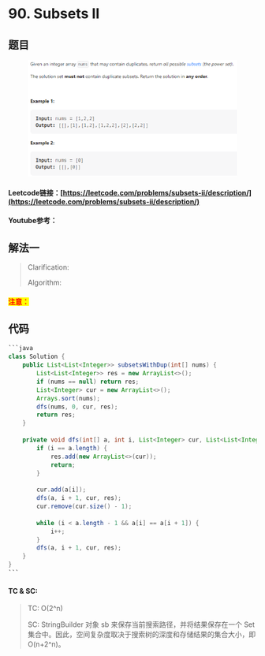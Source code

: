 # 90. Subsets II

## 题目

<figure><img src="../../.gitbook/assets/image (2) (5).png" alt=""><figcaption></figcaption></figure>

#### Leetcode链接：[https://leetcode.com/problems/subsets-ii/description/](https://leetcode.com/problems/subsets-ii/description/)

#### Youtube参考：

## 解法一

> Clarification:&#x20;
>
> Algorithm:&#x20;

#### <mark style="color:red;">注意：</mark>

## 代码

````java
```java
class Solution {
    public List<List<Integer>> subsetsWithDup(int[] nums) {
        List<List<Integer>> res = new ArrayList<>();
        if (nums == null) return res;
        List<Integer> cur = new ArrayList<>();
        Arrays.sort(nums);
        dfs(nums, 0, cur, res);
        return res;
    }

    private void dfs(int[] a, int i, List<Integer> cur, List<List<Integer>> res) {
        if (i == a.length) {
            res.add(new ArrayList<>(cur));
            return;
        }

        cur.add(a[i]);
        dfs(a, i + 1, cur, res);
        cur.remove(cur.size() - 1);

        while (i < a.length - 1 && a[i] == a[i + 1]) {
            i++;
        }
        dfs(a, i + 1, cur, res);
    }
}
```
````

#### TC & SC:&#x20;

> TC: O(2^n)
>
> SC: StringBuilder 对象 sb 来保存当前搜索路径，并将结果保存在一个 Set 集合中。因此，空间复杂度取决于搜索树的深度和存储结果的集合大小，即 O(n+2^n)。
